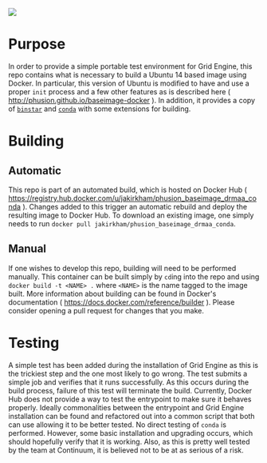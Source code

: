 [![](https://badge.imagelayers.io/jakirkham/phusion_baseimage_drmaa_conda:latest.svg)](https://imagelayers.io/?images=jakirkham/phusion_baseimage_drmaa_conda:latest 'Get your own badge on imagelayers.io')

# Purpose

In order to provide a simple portable test environment for Grid Engine, this repo contains what is necessary to build a Ubuntu 14 based image using Docker. In particular, this version of Ubuntu is modified to have and use a proper `init` process and a few other features as is described here ( <http://phusion.github.io/baseimage-docker> ). In addition, it provides a copy of [`binstar`]( http://binstar-client.readthedocs.org/en/latest/index.html ) and [`conda`]( http://conda.pydata.org/ ) with some extensions for building.

# Building

## Automatic

This repo is part of an automated build, which is hosted on Docker Hub ( <https://registry.hub.docker.com/u/jakirkham/phusion_baseimage_drmaa_conda> ). Changes added to this trigger an automatic rebuild and deploy the resulting image to Docker Hub. To download an existing image, one simply needs to run `docker pull jakirkham/phusion_baseimage_drmaa_conda`.

## Manual

If one wishes to develop this repo, building will need to be performed manually. This container can be built simply by `cd`ing into the repo and using `docker build -t <NAME> .` where `<NAME>` is the name tagged to the image built. More information about building can be found in Docker's documentation ( <https://docs.docker.com/reference/builder> ). Please consider opening a pull request for changes that you make.

# Testing

A simple test has been added during the installation of Grid Engine as this is the trickiest step and the one most likely to go wrong. The test submits a simple job and verifies that it runs successfully. As this occurs during the build process, failure of this test will terminate the build. Currently, Docker Hub does not provide a way to test the entrypoint to make sure it behaves properly. Ideally commonalities between the entrypoint and Grid Engine installation can be found and refactored out into a common script that both can use allowing it to be better tested. No direct testing of `conda` is performed. However, some basic installation and upgrading occurs, which should hopefully verify that it is working. Also, as this is pretty well tested by the team at Continuum, it is believed not to be at as serious of a risk.
